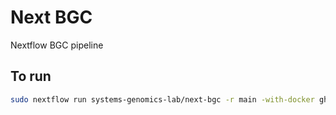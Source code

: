 # Next BGC
Nextflow BGC pipeline


## To run
```bash
sudo nextflow run systems-genomics-lab/next-bgc -r main -with-docker ghcr.io/systems-genomics-lab/bgc-engine --accession xyz
```
